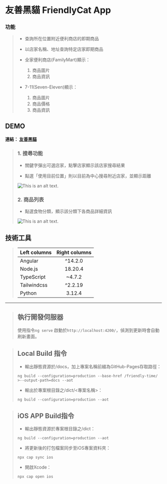# 友善黑貓 FriendlyCat App

### 功能

>* 查詢所在位置附近便利商店的即期商品
>* 以店家名稱、地址查詢特定店家即期商品
>
>* 全家便利商店(FamilyMart)顯示：
>    1. 商品圖片
>    2. 商品資訊
>* 7-11(Seven-Eleven)顯示：
>    1. 商品圖片
>    2. 商品價格
>    3. 商品資訊


## DEMO
#### 連結： [友善黑貓](https://alan-cheng.github.io/friendly-time/)
>
>
>
>### 1. 搜尋功能
>
> * 關鍵字彈出可選店家，點擊店家顯示該店家搜尋結果
>
> * 點選「使用目前位置」則以目前為中心搜尋附近店家，並顯示距離
>
>![This is an alt text.](https://github.com/Alan-Cheng/friendly-time/blob/develop/demo/search.png?raw=true "搜尋頁面")
>
>
>### 2. 商品列表
>
> - 點選食物分類，顯示該分類下各商品詳細資訊
>
>![This is an alt text.](https://github.com/Alan-Cheng/friendly-time/blob/develop/demo/store_product.png?raw=true "搜尋頁面")



## 技術工具



>| Left columns  | Right columns |
>| ------------- |:-------------:|
>| Angular       | ^14.2.0      |
>| Node.js       | 18.20.4      |
>| TypeScript    | ~4.7.2       |
>| Tailwindcss   | ^2.2.19      |
>| Python        | 3.12.4       |

---

> ## 執行開發伺服器
>>
>使用指令`ng serve` 啟動於`http://localhost:4200/`，偵測到更新時會自動刷新畫面。

> ## Local Build 指令
>
>- 輸出靜態資源於/docs，加上專案名稱前綴為GitHub-Pages存取路徑：
>>
>`ng build --configuration=production --base-href /friendly-time/ >--output-path=docs --aot`
>
>- 輸出於專案根目錄之/dict/<專案名稱>：
>>
>`ng build --configuration=production --aot`
>

> ## iOS APP Build指令
>
>
> - 輸出靜態資源於專案根目錄之/dict：
>>
>`ng build --configuration=production --aot`
>
> - 將更新後的打包檔案同步至iOS專案資料夾：
>>
>`npx cap sync ios`
>
> - 開啟Xcode：
>>
>`npx cap open ios`
>


